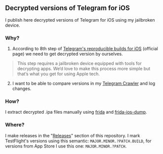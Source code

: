 ## Decrypted versions of Telegram for iOS

I publish here decrypted versions of Telegram for iOS using my jailbroken device.

### Why?

1. According to 8th step of [Telegram's reproducible builds for iOS](https://core.telegram.org/reproducible-builds#reproducible-builds-for-ios) (official page) we need to get decrypted version by ourselves.

> This step requires a jailbroken device equipped with tools for decrypting apps. We‘d love to make this process more simple but that’s what you get for using Apple tech.

2. I want to be able to compare versions in my [Telegram Crawler](https://github.com/MarshalX/telegram-crawler) and log changes.

### How?

I extract decrypted .ipa files manually using [frida](https://github.com/frida/frida) and [frida-ios-dump](https://github.com/AloneMonkey/frida-ios-dump).

### Where?

I make releases in the "[Releases](https://github.com/MarshalX/decrypted-telegram-ios/releases)" section of this repository. I mark TestFlight's versions using this semantic: `MAJOR.MINOR.?PATCH.BUILD`, for versions from App Store I use this one: `MAJOR.MINOR.?PATCH`.

